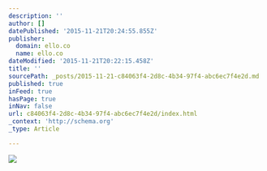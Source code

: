 ```yaml
---
description: ''
author: []
datePublished: '2015-11-21T20:24:55.855Z'
publisher:
  domain: ello.co
  name: ello.co
dateModified: '2015-11-21T20:22:15.458Z'
title: ''
sourcePath: _posts/2015-11-21-c84063f4-2d8c-4b34-97f4-abc6ec7f4e2d.md
published: true
inFeed: true
hasPage: true
inNav: false
url: c84063f4-2d8c-4b34-97f4-abc6ec7f4e2d/index.html
_context: 'http://schema.org'
_type: Article

---
```

![](https://d324imu86q1bqn.cloudfront.net/uploads/asset/attachment/2680607/ello-optimized-c0a54960.jpg)